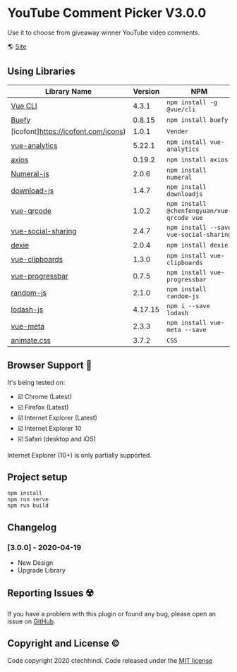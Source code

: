 # YouTube Comment Picker V3.0.0

Use it to choose from giveaway winner YouTube video comments.

🌎 [Site](https://github.com/ctechhindi/YouTube-Comment-Picker)

## Using Libraries

| Library Name | Version | NPM |
| ------------ | ------- | --- |
| [Vue CLI](https://cli.vuejs.org/) | 4.3.1 | `npm install -g @vue/cli` |
| [Buefy](https://buefy.org/) | 0.8.15 | `npm install buefy` |
| [icofont]https://icofont.com/icons) | 1.0.1 | `Vender` |
| [vue-analytics](https://github.com/MatteoGabriele/vue-analytics) | 5.22.1 | `npm install vue-analytics` |
| [axios](https://github.com/axios/axios) | 0.19.2 | `npm install axios` |
| [Numeral-js](https://github.com/adamwdraper/Numeral-js) | 2.0.6 | `npm install numeral` |
| [download-js](https://github.com/rndme/download) | 1.4.7 | `npm install downloadjs` |
| [vue-qrcode](https://github.com/fengyuanchen/vue-qrcode) | 1.0.2 | `npm install @chenfengyuan/vue-qrcode vue` |
| [vue-social-sharing](https://github.com/nicolasbeauvais/vue-social-sharing) | 2.4.7 | `npm install --save vue-social-sharing` |
| [dexie](https://github.com/dfahlander/Dexie.js) | 2.0.4 | `npm install dexie` |
| [vue-clipboards](https://github.com/zhuowenli/vue-clipboards) | 1.3.0 | `npm install vue-clipboards` |
| [vue-progressbar](http://hilongjw.github.io/vue-progressbar/index.html) | 0.7.5 | `npm install vue-progressbar` |
| [random-js](https://github.com/ckknight/random-js) | 2.1.0 | `npm install random-js` |
| [lodash-js](https://www.npmjs.com/package/lodash) | 4.17.15 | `npm i --save lodash` |
| [vue-meta](https://github.com/nuxt/vue-meta) | 2.3.3 | `npm install vue-meta --save` |
| [animate.css](https://github.com/daneden/animate.css) | 3.7.2 | `CSS` |

## Browser Support 🏁

It's being tested on:

* ☑️ Chrome (Latest) 
* ☑️ Firefox (Latest)
* ☑️ Internet Explorer (Latest)
* ☑️ Internet Explorer 10
* ☑️ Safari (desktop and iOS)

Internet Explorer (10+) is only partially supported.

## Project setup

```
npm install
npm run serve
npm run build
```

## Changelog

### [3.0.0] - 2020-04-19

* New Design
* Upgrade Library

## Reporting Issues ☢️

If you have a problem with this plugin or found any bug, please open an issue on [GitHub](https://github.com/ctechhindi/School-Pi-Design-Own-Website/issues).

## Copyright and License ©️

Code copyright 2020 ctechhindi. Code released under the [MIT license](http://www.opensource.org/licenses/MIT)